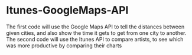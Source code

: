 # Itunes-GoogleMaps-API
The first code will use the Google Maps API to tell the distances between given cities, and also show the time it gets to get from one city to another. The second code will use the Itunes API to compare artists, to see which was more productive by comparing their charts
